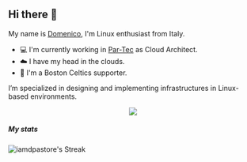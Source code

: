 ## Hi there 👋

My name is [Domenico](https://www.linkedin.com/in/iamdpastore/), I'm Linux enthusiast from Italy.

- :computer: I'm currently working in [Par-Tec](https://www.par-tec.it/) as Cloud Architect.
- :cloud: I have my head in the clouds.
- :basketball: I'm a Boston Celtics supporter.

I’m specialized in designing and implementing infrastructures in Linux-based environments.

<p align="center">
  <a href="https://skillicons.dev">
    <img src="https://skillicons.dev/icons?i=git,kubernetes,docker,redhat,gcp,aws,ansible,python,bash,vim,grafana,jenkins" />
  </a>
</p>

##### My stats
![iamdpastore's Streak](https://github-readme-streak-stats.herokuapp.com/?user=iamdpastore&theme=radical&hide_border=false)

<!--
**iamdpastore/iamdpastore** is a ✨ _special_ ✨ repository because its `README.md` (this file) appears on your GitHub profile.

Here are some ideas to get you started:

- 🔭 I’m currently working on ...
- 🌱 I’m currently learning ...
- 👯 I’m looking to collaborate on ...
- 🤔 I’m looking for help with ...
- 💬 Ask me about ...
- 📫 How to reach me: ...
- 😄 Pronouns: ...
- ⚡ Fun fact: ...
-->
